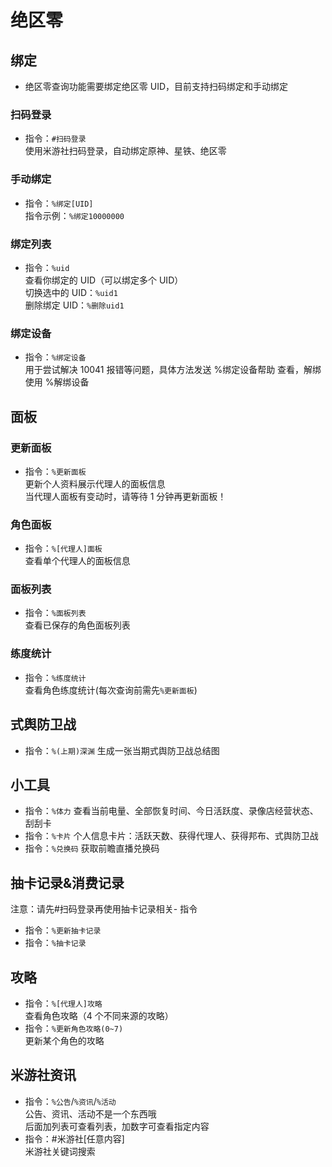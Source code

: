 # 绝区零

## 绑定

- 绝区零查询功能需要绑定绝区零 UID，目前支持扫码绑定和手动绑定

### 扫码登录

- 指令：`#扫码登录`\
  使用米游社扫码登录，自动绑定原神、星铁、绝区零

### 手动绑定

- 指令：`%绑定[UID]`\
  指令示例：`%绑定10000000`

### 绑定列表

- 指令：`%uid`\
  查看你绑定的 UID（可以绑定多个 UID）\
  切换选中的 UID：`%uid1`\
  删除绑定 UID：`%删除uid1`

### 绑定设备

- 指令：`%绑定设备`\
  用于尝试解决 10041 报错等问题，具体方法发送 %绑定设备帮助 查看，解绑使用 %解绑设备

## 面板

### 更新面板

- 指令：`%更新面板`\
  更新个人资料展示代理人的面板信息\
  当代理人面板有变动时，请等待 1 分钟再更新面板！

### 角色面板

- 指令：`%[代理人]面板`\
  查看单个代理人的面板信息

### 面板列表

- 指令：`%面板列表`\
  查看已保存的角色面板列表

### 练度统计

- 指令：`%练度统计`\
  查看角色练度统计(每次查询前需先`%更新面板`)

## 式舆防卫战

- 指令：`%(上期)深渊` 生成一张当期式舆防卫战总结图

## 小工具

- 指令：`%体力` 查看当前电量、全部恢复时间、今日活跃度、录像店经营状态、刮刮卡
- 指令：`%卡片` 个人信息卡片：活跃天数、获得代理人、获得邦布、式舆防卫战
- 指令：`%兑换码` 获取前瞻直播兑换码

## 抽卡记录&消费记录

注意：请先#扫码登录再使用抽卡记录相关- 指令

- 指令：`%更新抽卡记录`
- 指令：`%抽卡记录`

## 攻略

- 指令：`%[代理人]攻略`\
  查看角色攻略（4 个不同来源的攻略）
- 指令：`%更新角色攻略(0~7)`\
  更新某个角色的攻略

## 米游社资讯

- 指令：`%公告`/`%资讯`/`%活动`\
  公告、资讯、活动不是一个东西哦\
  后面加列表可查看列表，加数字可查看指定内容
- 指令：#米游社[任意内容]\
  米游社关键词搜索
